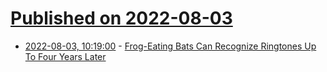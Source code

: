 # [Published on 2022-08-03](index.md)

* [2022-08-03, 10:19:00](https://soylentnews.org/article.pl?sid=22/08/02/1440248&from=rss) - [Frog-Eating Bats Can Recognize Ringtones Up To Four Years Later](https://soylentnews.org/article.pl?sid=22/08/02/1440248&from=rss)
